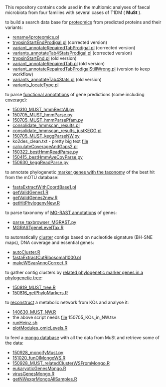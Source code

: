 This repository contains code used in the multiomic analyses of faecal microbiota from four families with several cases of T1DM ( __MuSt__ ).

to build a search data base for [proteomics](proteomics-data-base.md) from predicted proteins and their variants:
  * [rename4proteomics.pl](rename4proteomics.pl)
  * [trypsinStartEndProdigal.pl](trypsinStartEndProdigal.pl) (corrected version)
  * [variant_annotateRepairedTabProdigal.pl](variant_annotateRepairedTabProdigal.pl) (corrected version)
  * [variants_annotateTab4StatsProdigal.pl](variants_annotateTab4StatsProdigal.pl) (corrected version)
  * [trypsinStartEnd.pl](trypsinStartEnd.pl) (old version)
  * [variant_annotateRepairedTab.pl](variant_annotateRepairedTab.pl) (old version)
  * [variant_annotateRepairedTabProdigalStillWrong.pl](variant_annotateRepairedTabProdigalStillWrong.pl) (version to keep workflow)
  * [variants_annotateTab4Stats.pl](variants_annotateTab4Stats.pl) (old version)
  * [variants_locateType.pl](variants_locateType.pl)

to parse [functional annotations](functional-annotations.md) of gene predictions (some including [coverage](calculating-coverage.md)):
  * [150310_MUST_hmmBestAll.py](150310_MUST_hmmBestAll.py)
  * [150705_MUST_hmmParse.py](150705_MUST_hmmParse.py)
  * [150705_MUST_hmmParsePfam.py](150705_MUST_hmmParsePfam.py)
  * [consolidate_hmmscan_results.pl](consolidate_hmmscan_results.pl)
  * [consolidate_hmmscan_results_justKEGG.pl](consolidate_hmmscan_results_justKEGG.pl)
  * [150705_MUST_keggParseNW.py](150705_MUST_keggParseNW.py)
  * ko2des_clean.txt - pretty big text [file](ko2des_clean.txt)
  * [calculateCoverageAndGaps2.pl](calculateCoverageAndGaps2.pl)
  * [150322_bestHmmReadParse.py](150322_bestHmmReadParse.py)
  * [150415_bestHmmAveCovParse.py](150415_bestHmmAveCovParse.py)
  * [150630_keggReadParse.py](150630_keggReadParse.py)

to annotate phylogenetic [marker genes with the taxonomy](annotate-phylogenetic-marker-genes.md) of the best hit from the mOTU database:
  * [fastaExtractWithCoordBase1.pl](fastaExtractWithCoordBase1.pl)
  * [getValidGenes1.R](getValidGenes1.R)
  * [getValidGenes2new.R](getValidGenes2new.R)
  * [getHitPhylogenyNew.R](getHitPhylogenyNew.R)

to parse taxonomy of [MG-RAST annotations](taxonomic-MG-RAST-annotations.md) of genes:
  * [parse_taxbrowser_MGRAST.py](parse_taxbrowser_MGRAST.py)
  * [MGRASTgeneLevelTax.R](MGRASTgeneLevelTax.R)

to automatically [cluster](automatic-clustering.md) contigs based on nucleotide signature (BH-SNE maps), DNA coverage and essential genes:
  * [autoCluster.R](autoCluster.R)
  * [fastaExtractCutRibosomal1000.pl](fastaExtractCutRibosomal1000.pl)
  * [makeWSvarAnnoCorrect.R](makeWSvarAnnoCorrect.R)
  
to gather contig clusters by [related phylogenetic marker genes in a phylogenetic tree](phylogenetic-marker-genes-trees.md):
  * [150819_MUST_tree.R](150819_MUST_tree.R)
  * [150816_getPhyloMarkers.R](150816_getPhyloMarkers.R)

to [reconstruct](reconstructed-KO-network.md) a metabolic network from KOs and analyse it:
  * [140630_MUST_NW.R](140630_MUST_NW.R)
  * the above script needs [file](150705_KOs_in_NW.tsv) 150705_KOs_in_NW.tsv
  * [runHeinz.sh](runHeinz.sh)
  * [plotModules_omicLevels.R](plotModules_omicLevels.R)

to feed a [mongo database](mongo-database.md) with all the data from MuSt and retrieve some of the data:
  * [150928_mongifyMust.py](150928_mongifyMust.py)
  * [151020_funOIMongoWS.R](151020_funOIMongoWS.R)
  * [150928_MUST_relatedClusterWSFromMongo.R](150928_MUST_relatedClusterWSFromMongo.R)
  * [eukaryoticGenesMongo.R](eukaryoticGenesMongo.R)
  * [virusGenesMongo.R](virusGenesMongo.R)
  * [getNWexprMongoAllSamples.R](getNWexprMongoAllSamples.R)

